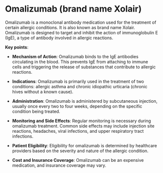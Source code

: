 # Omalizumab (brand name Xolair)

Omalizumab is a monoclonal antibody medication used for the treatment of certain allergic conditions. It is also known as brand name Xolair. Omalizumab is designed to target and inhibit the action of immunoglobulin E (IgE), a type of antibody involved in allergic reactions.

**Key points**:

* **Mechanism of Action**: Omalizumab binds to the IgE antibodies circulating in the blood. This prevents IgE from attaching to immune cells and triggering the release of substances that contribute to allergic reactions.

* **Indications**: Omalizumab is primarily used in the treatment of two conditions: allergic asthma and chronic idiopathic urticaria (chronic hives without a known cause).

* **Administration**: Omalizumab is administered by subcutaneous injection, usually once every two to four weeks, depending on the specific condition being treated.

* **Monitoring and Side Effects**: Regular monitoring is necessary during omalizumab treatment. Common side effects may include injection site reactions, headaches, viral infections, and upper respiratory tract infections.

* **Patient Eligibility**: Eligibility for omalizumab is determined by healthcare providers based on the severity and nature of the allergic condition.

* **Cost and Insurance Coverage**: Omalizumab can be an expensive medication, and insurance coverage may vary.
